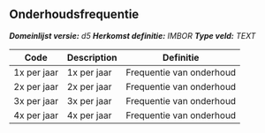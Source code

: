 ﻿## Onderhoudsfrequentie

*__Domeinlijst versie:__ d5*
*__Herkomst definitie:__ IMBOR*
*__Type veld:__ TEXT*

|__Code__ |__Description__ |__Definitie__	|
|	---	|	---	|   ---	| 
| 1x per jaar | 1x per jaar | Frequentie van onderhoud |
| 2x per jaar | 2x per jaar | Frequentie van onderhoud |
| 3x per jaar | 3x per jaar | Frequentie van onderhoud |
| 4x per jaar | 4x per jaar | Frequentie van onderhoud |
